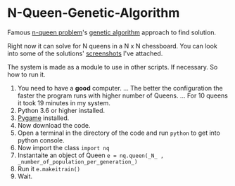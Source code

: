 # N-Queen-Genetic-Algorithm
Famous [n-queen problem](https://en.wikipedia.org/wiki/Eight_queens_puzzle)'s [genetic algorithm](https://kushalvyas.github.io/gen_8Q.html) approach to find solution. 

Right now it can solve for N queens in a N x N chessboard. 
You can look into some of the solutions' [screenshots](https://github.com/mehedi-shafi/N-Queen-Genetic-Algorithm/tree/master/screenshots) I've attached. 

The system is made as a module to use in other scripts. If necessary.
So how to run it. 

1. You need to have a __good__ computer. 
... The better the configuration the faster the program runs with higher number of Queens.
... For 10 queens it took 19 minutes in my system.
2. Python 3.6 or higher installed.
3. [Pygame](https://www.pygame.org/news) installed.
4. Now download the code.
5. Open a terminal in the directory of the code and run
   ``python`` to get into python console.
6. Now import the class ``import nq``
7. Instantaite an object of Queen ``e = nq.queen(_N_ , _number_of_population_per_generation_)``
8. Run it ``e.makeitrain()``
9. Wait.
